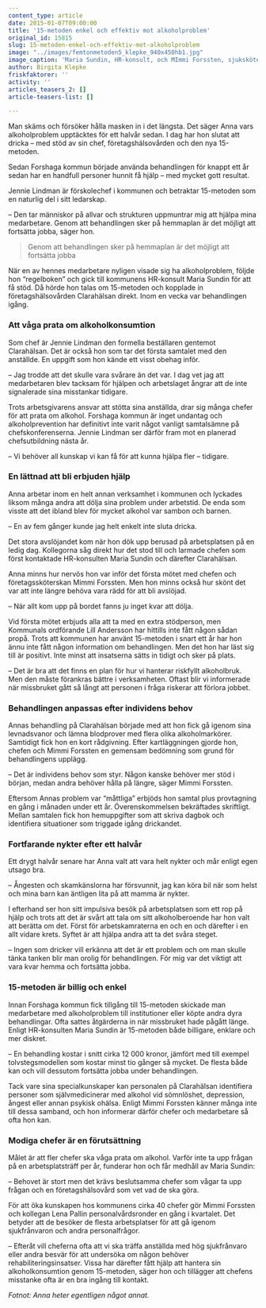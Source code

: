 ```yaml
---
content_type: article
date: 2015-01-07T09:00:00
title: '15-metoden enkel och effektiv mot alkoholproblem'
original_id: 15815
slug: 15-metoden-enkel-och-effektiv-mot-alkoholproblem
image: "../images/femtonmetoden5_klepke_940x450hb1.jpg"
image_caption: 'Maria Sundin, HR-konsult, och MImmi Forssten, sjuksköterska på företagshälsovården Clarahälsan, har positiv erfarenhet av den nya 15-metoden mot riskbruk av alkohol.'
author: Birgita Klepke
friskfaktorer: ''
activity: ''
articles_teasers_2: []
article-teasers-list: []

---
```


Man skäms och försöker hålla masken in i det längsta. Det säger Anna vars alkoholproblem upptäcktes för ett halvår sedan. I dag har hon slutat att dricka – med stöd av sin chef, företagshälsovården och den nya 15-metoden.

Sedan Forshaga kommun började använda behandlingen för knappt ett år sedan har en handfull personer hunnit få hjälp – med mycket gott resultat.

Jennie Lindman är förskolechef i kommunen och betraktar 15-metoden som en naturlig del i sitt ledarskap.

– Den tar människor på allvar och strukturen uppmuntrar mig att hjälpa mina medarbetare. Genom att behandlingen sker på hemmaplan är det möjligt att fortsätta jobba, säger hon.

> Genom att behandlingen sker på hemmaplan är det möjligt att fortsätta jobba

När en av hennes medarbetare nyligen visade sig ha alkoholproblem, följde hon “regelboken” och gick till kommunens HR-konsult Maria Sundin för att få stöd. Då hörde hon talas om 15-metoden och kopplade in företagshälsovården Clarahälsan direkt. Inom en vecka var behandlingen igång.

### Att våga prata om alkoholkonsumtion

Som chef är Jennie Lindman den formella beställaren gentemot Clarahälsan. Det är också hon som tar det första samtalet med den anställde. En uppgift som hon kände ett visst obehag inför.

– Jag trodde att det skulle vara svårare än det var. I dag vet jag att medarbetaren blev tacksam för hjälpen och arbetslaget ångrar att de inte signalerade sina misstankar tidigare.

Trots arbetsgivarens ansvar att stötta sina anställda, drar sig många chefer för att prata om alkohol. Forshaga kommun är inget undantag och alkoholprevention har definitivt inte varit något vanligt samtalsämne på chefskonferenserna. Jennie Lindman ser därför fram mot en planerad chefsutbildning nästa år.

– Vi behöver all kunskap vi kan få för att kunna hjälpa fler – tidigare.

### En lättnad att bli erbjuden hjälp

Anna arbetar inom en helt annan verksamhet i kommunen och lyckades liksom många andra att dölja sina problem under arbetstid. De enda som visste att det ibland blev för mycket alkohol var sambon och barnen.

– En av fem gånger kunde jag helt enkelt inte sluta dricka.

Det stora avslöjandet kom när hon dök upp berusad på arbetsplatsen på en ledig dag. Kollegorna såg direkt hur det stod till och larmade chefen som först kontaktade HR-konsulten Maria Sundin och därefter Clarahälsan.

Anna minns hur nervös hon var inför det första mötet med chefen och företagssköterskan Mimmi Forssten. Men hon minns också hur skönt det var att inte längre behöva vara rädd för att bli avslöjad.

– När allt kom upp på bordet fanns ju inget kvar att dölja.

Vid första mötet erbjuds alla att ta med en extra stödperson, men Kommunals ordförande Lill Andersson har hittills inte fått någon sådan propå. Trots att kommunen har använt 15-metoden i snart ett år har hon ännu inte fått någon information om behandlingen. Men det hon har läst sig till är positivt. Inte minst att insatserna sätts in tidigt och sker på plats.

– Det är bra att det finns en plan för hur vi hanterar riskfyllt alkoholbruk. Men den måste förankras bättre i verksamheten. Oftast blir vi informerade när missbruket gått så långt att personen i fråga riskerar att förlora jobbet.

### Behandlingen anpassas efter individens behov

Annas behandling på Clarahälsan började med att hon fick gå igenom sina levnadsvanor och lämna blodprover med flera olika alkoholmarkörer. Samtidigt fick hon en kort rådgivning. Efter kartläggningen gjorde hon, chefen och Mimmi Forssten en gemensam bedömning som grund för behandlingens upplägg.

– Det är individens behov som styr. Någon kanske behöver mer stöd i början, medan andra behöver hålla på längre, säger Mimmi Forssten.

Eftersom Annas problem var “måttliga” erbjöds hon samtal plus provtagning en gång i månaden under ett år. Överenskommelsen bekräftades skriftligt. Mellan samtalen fick hon hemuppgifter som att skriva dagbok och identifiera situationer som triggade igång drickandet.

### Fortfarande nykter efter ett halvår

Ett drygt halvår senare har Anna valt att vara helt nykter och mår enligt egen utsago bra.

– Ångesten och skamkänslorna har försvunnit, jag kan köra bil när som helst och mina barn kan äntligen lita på att mamma är nykter.

I efterhand ser hon sitt impulsiva besök på arbetsplatsen som ett rop på hjälp och trots att det är svårt att tala om sitt alkoholberoende har hon valt att berätta om det. Först för arbetskamraterna en och en och därefter i en allt vidare krets. Syftet är att hjälpa andra att ta det svåra steget.

– Ingen som dricker vill erkänna att det är ett problem och om man skulle tänka tanken blir man orolig för behandlingen. För mig var det viktigt att vara kvar hemma och fortsätta jobba.

### 15-metoden är billig och enkel

Innan Forshaga kommun fick tillgång till 15-metoden skickade man medarbetare med alkoholproblem till institutioner eller köpte andra dyra behandlingar. Ofta sattes åtgärderna in när missbruket hade pågått länge. Enligt HR-konsulten Maria Sundin är 15-metoden både billigare, enklare och mer diskret.

– En behandling kostar i snitt cirka 12 000 kronor, jämfört med till exempel tolvstegsmodellen som kostar minst tio gånger så mycket. De flesta både kan och vill dessutom fortsätta jobba under behandlingen.

Tack vare sina specialkunskaper kan personalen på Clarahälsan identifiera personer som självmedicinerar med alkohol vid sömnlöshet, depression, ångest eller annan psykisk ohälsa. Enligt Mimmi Forssten känner många inte till dessa samband, och hon informerar därför chefer och medarbetare så ofta hon kan.

### Modiga chefer är en förutsättning

Målet är att fler chefer ska våga prata om alkohol. Varför inte ta upp frågan på en arbetsplatsträff per år, funderar hon och får medhåll av Maria Sundin:

– Behovet är stort men det krävs beslutsamma chefer som vågar ta upp frågan och en företagshälsovård som vet vad de ska göra.

För att öka kunskapen hos kommunens cirka 40 chefer gör Mimmi Forssten och kollegan Lena Pallin personalvårdsronder en gång i kvartalet. Det betyder att de besöker de flesta arbetsplatser för att gå igenom sjukfrånvaron och andra personalfrågor.

– Efteråt vill cheferna ofta att vi ska träffa anställda med hög sjukfrånvaro eller andra besvär för att undersöka om någon behöver rehabiliteringsinsatser. Vissa har därefter fått hjälp att hantera sin alkoholkonsumtion genom 15-metoden, säger hon och tillägger att chefens misstanke ofta är en bra ingång till kontakt.

_Fotnot: Anna heter egentligen något annat._

